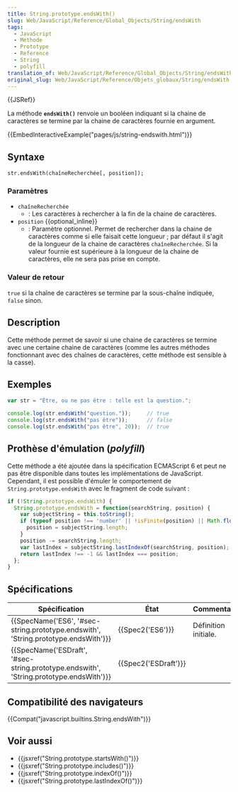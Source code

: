 ```yaml
---
title: String.prototype.endsWith()
slug: Web/JavaScript/Reference/Global_Objects/String/endsWith
tags:
  - JavaScript
  - Méthode
  - Prototype
  - Reference
  - String
  - polyfill
translation_of: Web/JavaScript/Reference/Global_Objects/String/endsWith
original_slug: Web/JavaScript/Reference/Objets_globaux/String/endsWith
---
```

{{JSRef}}

La méthode **`endsWith()`** renvoie un booléen indiquant si la chaine de caractères se termine par la chaine de caractères fournie en argument.

{{EmbedInteractiveExample("pages/js/string-endswith.html")}}

## Syntaxe

    str.endsWith(chaîneRecherchée[, position]);

### Paramètres

- `chaîneRecherchée`
  - : Les caractères à rechercher à la fin de la chaine de caractères.
- `position` {{optional_inline}}
  - : Paramètre optionnel. Permet de rechercher dans la chaine de caractères comme si elle faisait cette longueur ; par défaut il s'agit de la longueur de la chaine de caractères `chaîneRecherchée`. Si la valeur fournie est supérieure à la longueur de la chaine de caractères, elle ne sera pas prise en compte.

### Valeur de retour

`true` si la chaîne de caractères se termine par la sous-chaîne indiquée, `false` sinon.

## Description

Cette méthode permet de savoir si une chaine de caractères se termine avec une certaine chaine de caractères (comme les autres méthodes fonctionnant avec des chaînes de caractères, cette méthode est sensible à la casse).

## Exemples

```js
var str = "Être, ou ne pas être : telle est la question.";

console.log(str.endsWith("question."));     // true
console.log(str.endsWith("pas être"));      // false
console.log(str.endsWith("pas être", 20));  // true
```

## Prothèse d'émulation (_polyfill_)

Cette méthode a été ajoutée dans la spécification ECMAScript 6 et peut ne pas être disponible dans toutes les implémentations de JavaScript. Cependant, il est possible d'émuler le comportement de `String.prototype.endsWith` avec le fragment de code suivant :

```js
if (!String.prototype.endsWith) {
  String.prototype.endsWith = function(searchString, position) {
    var subjectString = this.toString();
    if (typeof position !== 'number' || !isFinite(position) || Math.floor(position) !== position || position > subjectString.length) {
      position = subjectString.length;
    }
    position -= searchString.length;
    var lastIndex = subjectString.lastIndexOf(searchString, position);
    return lastIndex !== -1 && lastIndex === position;
  };
}
```

## Spécifications

| Spécification                                                                                                        | État                         | Commentaires         |
| -------------------------------------------------------------------------------------------------------------------- | ---------------------------- | -------------------- |
| {{SpecName('ES6', '#sec-string.prototype.endswith', 'String.prototype.endsWith')}}         | {{Spec2('ES6')}}         | Définition initiale. |
| {{SpecName('ESDraft', '#sec-string.prototype.endswith', 'String.prototype.endsWith')}} | {{Spec2('ESDraft')}} |                      |

## Compatibilité des navigateurs

{{Compat("javascript.builtins.String.endsWith")}}

## Voir aussi

- {{jsxref("String.prototype.startsWith()")}}
- {{jsxref("String.prototype.includes()")}}
- {{jsxref("String.prototype.indexOf()")}}
- {{jsxref("String.prototype.lastIndexOf()")}}
